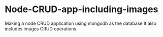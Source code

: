 # Node-CRUD-app-including-images
Making a node CRUD application using mongodb as the database
It also includes images CRUD operations

